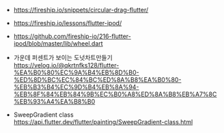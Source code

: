 - https://fireship.io/snippets/circular-drag-flutter/

- https://fireship.io/lessons/flutter-ipod/

- https://github.com/fireship-io/216-flutter-ipod/blob/master/lib/wheel.dart

- 가운데 퍼센트가 보이는 도넛차트만들기
   https://velog.io/@qkrtnfks128/flutter-%EA%B0%80%EC%9A%B4%EB%8D%B0-%ED%8D%BC%EC%84%BC%ED%8A%B8%EA%B0%80-%EB%B3%B4%EC%9D%B4%EB%8A%94-%EB%8F%84%EB%84%9B%EC%B0%A8%ED%8A%B8%EB%A7%8C%EB%93%A4%EA%B8%B0

- SweepGradient class  
  https://api.flutter.dev/flutter/painting/SweepGradient-class.html